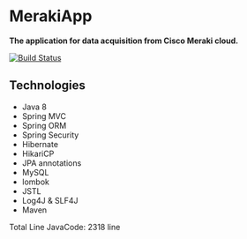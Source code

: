 # MerakiApp


**The application for data acquisition from Cisco Meraki cloud.**

[![Build Status](https://travis-ci.org/VMAproject/MerakiApp.svg?branch=rost-back )](https://travis-ci.org/VMAproject/MerakiApp)

## Technologies ##


* Java 8
* Spring MVC
* Spring ORM
* Spring Security
* Hibernate
* HikariCP
* JPA annotations
* MySQL
* lombok
* JSTL
* Log4J & SLF4J
* Maven


Total Line JavaCode:	2318	line

